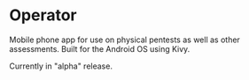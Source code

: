 # Operator

Mobile phone app for use on physical pentests as well as other assessments.  Built for the Android OS using Kivy.

Currently in "alpha" release.
